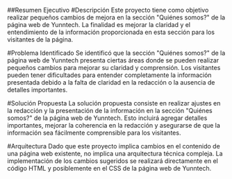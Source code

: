 
##Resumen Ejecutivo
#Descripción
Este proyecto tiene como objetivo realizar pequeños cambios de mejora en la sección "Quiénes somos?" de la página web de Yunntech. La finalidad es mejorar la claridad y el entendimiento de la información proporcionada en esta sección para los visitantes de la página.

#Problema Identificado
Se identificó que la sección "Quiénes somos?" de la página web de Yunntech presenta ciertas áreas donde se pueden realizar pequeños cambios para mejorar su claridad y comprensión. Los visitantes pueden tener dificultades para entender completamente la información presentada debido a la falta de claridad en la redacción o la ausencia de detalles importantes.

#Solución Propuesta
La solución propuesta consiste en realizar ajustes en la redacción y la presentación de la información en la sección "Quiénes somos?" de la página web de Yunntech. Esto incluirá agregar detalles importantes, mejorar la coherencia en la redacción y asegurarse de que la información sea fácilmente comprensible para los visitantes.

#Arquitectura
Dado que este proyecto implica cambios en el contenido de una página web existente, no implica una arquitectura técnica compleja. La implementación de los cambios sugeridos se realizará directamente en el código HTML y posiblemente en el CSS de la página web de Yunntech.
